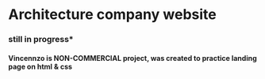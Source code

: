 # Architecture company website
### still in progress*
#### Vincennzo is NON-COMMERCIAL project, was created to practice landing page on html & css

